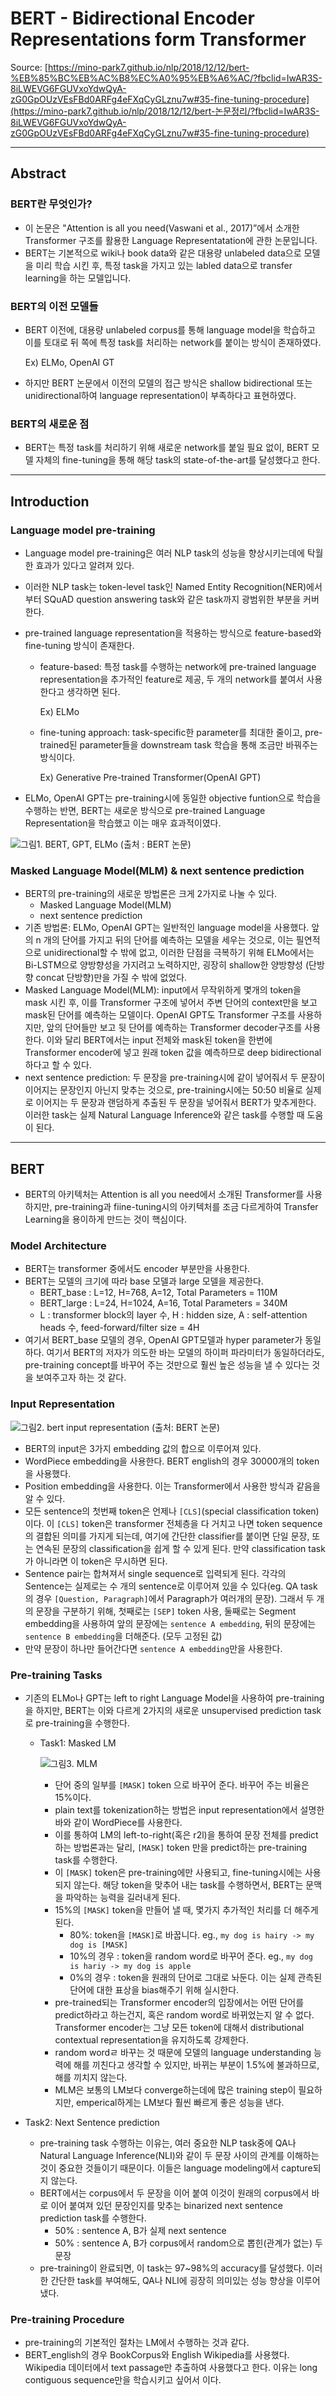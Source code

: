# BERT - Bidirectional Encoder Representations form Transformer

Source: [https://mino-park7.github.io/nlp/2018/12/12/bert-%EB%85%BC%EB%AC%B8%EC%A0%95%EB%A6%AC/?fbclid=IwAR3S-8iLWEVG6FGUVxoYdwQyA-zG0GpOUzVEsFBd0ARFg4eFXqCyGLznu7w#35-fine-tuning-procedure](https://mino-park7.github.io/nlp/2018/12/12/bert-논문정리/?fbclid=IwAR3S-8iLWEVG6FGUVxoYdwQyA-zG0GpOUzVEsFBd0ARFg4eFXqCyGLznu7w#35-fine-tuning-procedure)

---

## Abstract

### BERT란 무엇인가?

- 이 논문은 "Attention is all you need(Vaswani et al., 2017)”에서 소개한 Transformer 구조를 활용한 Language Representatation에 관한 논문입니다.
- BERT는 기본적으로 wiki나 book data와 같은 대용량 unlabeled data으로 모델을 미리 학습 시킨 후, 특정 task을 가지고 있는 labled data으로 transfer learning을 하는 모델입니다.

### BERT의 이전 모델들

- BERT 이전에, 대용량 unlabeled corpus를 통해 language model을 학습하고 이를 토대로 뒤 쪽에 특정 task를 처리하는 network를 붙이는 방식이 존재하였다.

  Ex) ELMo, OpenAI GT

- 하지만 BERT 논문에서 이전의 모델의 접근 방식은 shallow bidirectional 또는 unidirectional하여 language representation이 부족하다고 표현하였다.

### BERT의 새로운 점

- BERT는 특정 task를 처리하기 위해 새로운 network를 붙일 필요 없이, BERT 모델 자체의 fine-tuning을 통해 해당 task의 state-of-the-art를 달성했다고 한다.

---

## Introduction

### Language model pre-training

- Language model pre-training은 여러 NLP task의 성능을 향상시키는데에 탁월한 효과가 있다고 알려져 있다.

- 이러한 NLP task는 token-level task인 Named Entity Recognition(NER)에서부터 SQuAD question answering task와 같은 task까지 광범위한 부분을 커버한다.

- pre-trained language representation을 적용하는 방식으로 feature-based와 fine-tuning 방식이 존재한다.

  - feature-based: 특정 task를 수행하는 network에 pre-trained language representation을 추가적인 feature로 제공, 두 개의 network를 붙여서 사용한다고 생각하면 된다.

    Ex) ELMo

  - fine-tuning approach: task-specific한 parameter를 최대한 줄이고, pre-trained된 parameter들을 downstream task 학습을 통해 조금만 바꿔주는 방식이다.

    Ex) Generative Pre-trained Transformer(OpenAI GPT)

- ELMo, OpenAI GPT는 pre-training시에 동일한 objective funtion으로 학습을 수행하는 반면, BERT는 새로운 방식으로 pre-trained Language Representation을 학습했고 이는 매우 효과적이였다.

![그림1. BERT, GPT, ELMo (출처 : BERT 논문)](https://mino-park7.github.io/images/2018/12/%EA%B7%B8%EB%A6%BC1-bert-openai-gpt-elmo-%EC%B6%9C%EC%B2%98-bert%EB%85%BC%EB%AC%B8.png)

### Masked Language Model(MLM) & next sentence prediction

- BERT의 pre-training의 새로운 방법론은 크게 2가지로 나눌 수 있다.
  - Masked Language Model(MLM)
  - next sentence prediction
- 기존 방법론: ELMo, OpenAI GPT는 일반적인 language model을 사용했다. 앞의 n 개의 단어를 가지고 뒤의 단어를 예측하는 모델을 세우는 것으로, 이는 필연적으로 unidirectional할 수 밖에 없고, 이러한 단점을 극복하기 위해 ELMo에서는 Bi-LSTM으로 양방향성을 가지려고 노력하지만, 굉장히 shallow한 양방향성 (단방향 concat 단방향)만을 가질 수 밖에 없었다.
- Masked Language Model(MLM): input에서 무작위하게 몇개의 token을 mask 시킨 후, 이를 Transformer 구조에 넣어서 주변 단어의 context만을 보고 mask된 단어를 예측하는 모델이다. OpenAI GPT도 Transformer 구조를 사용하지만, 앞의 단어들만 보고 뒷 단어를 예측하는 Transformer decoder구조를 사용한다. 이와 달리 BERT에서는 input 전체와 mask된 token을 한번에 Transformer encoder에 넣고 원래 token 값을 예측하므로 deep bidirectional 하다고 할 수 있다.
- next sentence prediction: 두 문장을 pre-training시에 같이 넣어줘서 두 문장이 이어지는 문장인지 아닌지 맞추는 것으로, pre-training시에는 50:50 비율로 실제로 이어지는 두 문장과 랜덤하게 추출된 두 문장을 넣어줘서 BERT가 맞추게한다. 이러한 task는 실제 Natural Language Inference와 같은 task를 수행할 때 도움이 된다.

---

## BERT

- BERT의 아키텍처는 Attention is all you need에서 소개된 Transformer를 사용하지만, pre-training과 fiine-tuning시의 아키텍처를 조금 다르게하여 Transfer Learning을 용이하게 만드는 것이 핵심이다.

### Model Architecture

- BERT는 transformer 중에서도 encoder 부분만을 사용한다.
- BERT는 모델의 크기에 따라 base 모델과 large 모델을 제공한다.
  - BERT_base : L=12, H=768, A=12, Total Parameters = 110M
  - BERT_large : L=24, H=1024, A=16, Total Parameters = 340M
  - L : transformer block의 layer 수, H : hidden size, A : self-attention heads 수, feed-forward/filter size = 4H
- 여기서 BERT_base 모델의 경우, OpenAI GPT모델과 hyper parameter가 동일하다. 여기서 BERT의 저자가 의도한 바는 모델의 하이퍼 파라미터가 동일하더라도, pre-training concept를 바꾸어 주는 것만으로 훨씬 높은 성능을 낼 수 있다는 것을 보여주고자 하는 것 같다.

### Input Representation

![그림2. bert input representation (출처: BERT 논문)](https://mino-park7.github.io/images/2019/02/bert-input-representation.png)

- BERT의 input은 3가지 embedding 값의 합으로 이루어져 있다.
- WordPiece embedding을 사용한다. BERT english의 경우 30000개의 token을 사용했다.
- Position embedding을 사용한다. 이는 Transformer에서 사용한 방식과 같음을 알 수 있다.
- 모든 sentence의 첫번째 token은 언제나 `[CLS]`(special classification token) 이다. 이 `[CLS]` token은 transformer 전체층을 다 거치고 나면 token sequence의 결합된 의미를 가지게 되는데, 여기에 간단한 classifier를 붙이면 단일 문장, 또는 연속된 문장의 classification을 쉽게 할 수 있게 된다. 만약 classification task가 아니라면 이 token은 무시하면 된다.
- Sentence pair는 합쳐져서 single sequence로 입력되게 된다. 각각의 Sentence는 실제로는 수 개의 sentence로 이루어져 있을 수 있다(eg. QA task의 경우 `[Question, Paragraph]`에서 Paragraph가 여러개의 문장). 그래서 두 개의 문장을 구분하기 위해, 첫째로는 `[SEP]` token 사용, 둘째로는 Segment embedding을 사용하여 앞의 문장에는 `sentence A embedding`, 뒤의 문장에는 `sentence B embedding`을 더해준다. (모두 고정된 값)
- 만약 문장이 하나만 들어간다면 `sentence A embedding`만을 사용한다.

### Pre-training Tasks

- 기존의 ELMo나 GPT는 left to right Language  Model을 사용하여 pre-training을 하지만, BERT는 이와 다르게 2가지의 새로운 unsupervised prediction task로 pre-training을 수행한다.

  - Task1: Masked LM

    ![그림3. MLM](https://cdn-images-1.medium.com/max/2000/0*ViwaI3Vvbnd-CJSQ.png)

    - 단어 중의 일부를 `[MASK]` token 으로 바꾸어 준다. 바꾸어 주는 비율은 15%이다.
    - plain text를 tokenization하는 방법은 input representation에서 설명한 바와 같이 WordPiece를 사용한다.
    - 이를 통하여 LM의 left-to-right(혹은 r2l)을 통하여 문장 전체를 predict하는 방법론과는 달리, `[MASK]` token 만을 predict하는 pre-training task를 수행한다.
    - 이 `[MASK]` token은 pre-training에만 사용되고, fine-tuning시에는 사용되지 않는다. 해당 token을 맞추어 내는 task를 수행하면서, BERT는 문맥을 파악하는 능력을 길러내게 된다.
    - 15%의 `[MASK]` token을 만들어 낼 때, 몇가지 추가적인 처리를 더 해주게 된다.
      - 80%: token을 `[MASK]`로 바꿉니다. eg., `my dog is hairy -> my dog is [MASK]`
      - 10%의 경우 : token을 random word로 바꾸어 준다. eg., `my dog is hariy -> my dog is apple`
      - 0%의 경우 : token을 원래의 단어로 그대로 놔둔다. 이는 실제 관측된 단어에 대한 표상을 bias해주기 위해 실시한다.
    - pre-trained되는 Transformer encoder의 입장에서는 어떤 단어를 predict하라고 하는건지, 혹은 random word로 바뀌었는지 알 수 없다. Transformer encoder는 그냥 모든 token에 대해서 distributional contextual representation을 유지하도록 강제한다.
    - random wordㄹ 바꾸는 것 때문에 모델의 language understanding 능력에 해를 끼친다고 생각할 수 있지만, 바뀌는 부분이 1.5%에 불과하므로, 해를 끼치지 않는다.
    - MLM은 보통의 LM보다 converge하는데에 많은 training step이 필요하지만, emperical하게는 LM보다 훨씬 빠르게 좋은 성능을 낸다.

- Task2: Next Sentence prediction

  - pre-training task 수행하는 이유는, 여러 중요한 NLP task중에 QA나 Natural Language Inference(NLI)와 같이 두 문장 사이의 관계를 이해하는 것이 중요한 것들이기 때문이다. 이들은 language modeling에서 capture되지 않는다.
  - BERT에서는 corpus에서 두 문장을 이어 붙여 이것이 원래의 corpus에서 바로 이어 붙여져 있던 문장인지를 맞추는 binarized next sentence prediction task를 수행한다.
    - 50% : sentence A, B가 실제 next sentence
    - 50% : sentence A, B가 corpus에서 random으로 뽑힌(관계가 없는) 두 문장
  - pre-training이 완료되면, 이 task는 97~98%의 accuracy를 달성했다. 이러한 간단한 task를 부여해도, QA나 NLI에 굉장히 의미있는 성능 향상을 이루어 냈다.

### Pre-training Procedure

- pre-training의 기본적인 절차는 LM에서 수행하는 것과 같다.
- BERT_english의 경우 BookCorpus와 English Wikipedia를 사용했다. Wikipedia 데이터에서 text passage만 추출하여 사용했다고 한다. 이유는 long contiguous sequence만을 학습시키고 싶어서 이다.


